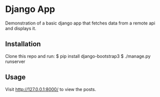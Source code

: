 # Django App

Demonstration of a basic django app that fetches data from a remote api and displays it.

## Installation

Clone this repo and run:
    $ pip install django-bootstrap3
    $ ./manage.py runserver

## Usage

Visit http://127.0.0.1:8000/ to view the posts.
